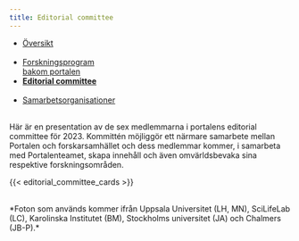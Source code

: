 ```yaml
---
title: Editorial committee
---
```


<div class="mb-4">
  <ul class="nav nav-tabs nav-justified">
    <li class="nav-item">
      <a class="nav-link" href="../">Översikt<br><br></a>
    </li>
    <li class="nav-item">
      <a class="nav-link" href="../organisations_and_programs/">Forskningsprogram<br>bakom portalen</a>
    </li>
    <li class="nav-item">
      <a class="nav-link active" href="#"><b>Editorial committee<br><br></b></a>
    </li>
    <li class="nav-item">
      <a class="nav-link" href="../partner_organisations/">Samarbetsorganisationer<br><br></a>
    </li>
  </ul>
</div>

Här är en presentation av de sex medlemmarna i portalens editorial committee för 2023. Kommittén möjliggör ett närmare samarbete mellan Portalen och forskarsamhället och dess medlemmar kommer, i samarbeta med
Portalenteamet, skapa innehåll och även  omvärldsbevaka sina respektive forskningsområden.

{{< editorial_committee_cards >}}

<br>
*Foton som används kommer ifrån Uppsala Universitet (LH, MN), SciLifeLab (LC), Karolinska Institutet (BM), Stockholms universitet (JA) och Chalmers (JB-P).*